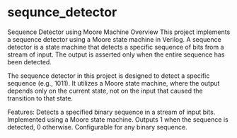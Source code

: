 # sequnce_detector

Sequence Detector using Moore Machine
Overview
This project implements a sequence detector using a Moore state machine in Verilog. A sequence detector is a state machine that detects a specific sequence of bits from a stream of input. The output is asserted only when the entire sequence has been detected.

The sequence detector in this project is designed to detect a specific sequence (e.g., 1011). It utilizes a Moore state machine, where the output depends only on the current state, not on the input that caused the transition to that state.

Features:
Detects a specified binary sequence in a stream of input bits.
Implemented using a Moore state machine.
Outputs 1 when the sequence is detected, 0 otherwise.
Configurable for any binary sequence.

